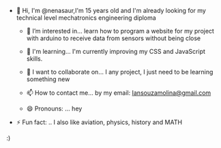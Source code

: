 - 👋 Hi, I'm @nenasaur,I'm 15 years old and I'm already looking for my technical level mechatronics engineering diploma

  - 👀 I’m interested in…
learn how to program a website for my project with arduino to receive data from sensors without being close

  - 🌱 I'm learning...
 I'm currently improving my CSS and JavaScript skills. 

  - 💞️ I want to collaborate on…
I any project, I just need to be learning something new

  - 📫 How to contact me…
by my email: Iansouzamolina@gmail.com

  - 😄 Pronouns: …
hey
- ⚡ Fun fact: ..
I also like aviation, physics, history and MATH

 :)
<!---
nenasaur/nenasaur is a ✨ special ✨ repository because its `README.md` (this file) appears on your GitHub profile.
You can click the Preview link to take a look at your changes.
--->
